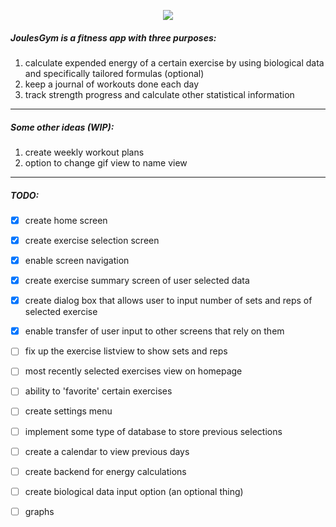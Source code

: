
<p align="center"><img src="https://github.com/einburger/JoulesGym/blob/master/logo.png"></p>

##### JoulesGym is a fitness app with three purposes:
1. calculate expended energy of a certain exercise by using biological data and specifically tailored formulas (optional)
2. keep a journal of workouts done each day
3. track strength progress and calculate other statistical information
---
##### Some other ideas (WIP):
1. create weekly workout plans
2. option to change gif view to name view
---
##### TODO:
- [x] create home screen
- [x] create exercise selection screen
- [x] enable screen navigation
- [x] create exercise summary screen of user selected data
- [x] create dialog box that allows user to input number of sets and reps of selected exercise
- [x] enable transfer of user input to other screens that rely on them
- [ ] fix up the exercise listview to show sets and reps
- [ ] most recently selected exercises view on homepage
- [ ] ability to 'favorite' certain exercises
- [ ] create settings menu
- [ ] implement some type of database to store previous selections
- [ ] create a calendar to view previous days
- [ ] create backend for energy calculations
- [ ] create biological data input option (an optional thing)
- [ ] graphs

